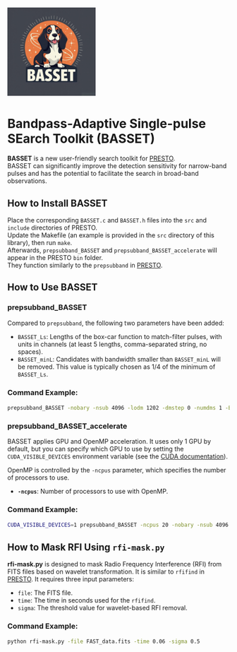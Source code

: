 # <img src="BASSET_logo.png" width="200" />
# Bandpass-Adaptive Single-pulse SEarch Toolkit (BASSET)

**BASSET** is a new user-friendly search toolkit for [PRESTO](https://github.com/scottransom/presto).  
BASSET can significantly improve the detection sensitivity for narrow-band pulses and has the potential to facilitate the search in broad-band observations.

## How to Install BASSET

Place the corresponding `BASSET.c` and `BASSET.h` files into the `src` and `include` directories of PRESTO.  
Update the Makefile (an example is provided in the `src` directory of this library), then run `make`.  
Afterwards, `prepsubband_BASSET` and `prepsubband_BASSET_accelerate` will appear in the PRESTO `bin` folder.  
They function similarly to the `prepsubband` in [PRESTO](https://github.com/scottransom/presto).

## How to Use BASSET

### prepsubband_BASSET

Compared to `prepsubband`, the following two parameters have been added:

- `BASSET_Ls`: Lengths of the box-car function to match-filter pulses, with units in channels (at least 5 lengths, comma-separated string, no spaces).
- `BASSET_minL`: Candidates with bandwidth smaller than `BASSET_minL` will be removed. This value is typically chosen as 1/4 of the minimum of `BASSET_Ls`.

### Command Example:
```bash
prepsubband_BASSET -nobary -nsub 4096 -lodm 1202 -dmstep 0 -numdms 1 -BASSET_minL 100 -BASSET_Ls 100,200,300,400,500,600,800,1000,1200,1400,1600,1800,2000 -ignorechan 0:16,690:837,1420:1450,2775:2855,3800:3970 -o FAST_data.fits FAST_data.fits
```

### prepsubband_BASSET_accelerate

BASSET applies GPU and OpenMP acceleration. It uses only 1 GPU by default, but you can specify which GPU to use by setting the `CUDA_VISIBLE_DEVICES` environment variable (see the [CUDA documentation](https://developer.nvidia.com/cuda-toolkit)).

OpenMP is controlled by the `-ncpus` parameter, which specifies the number of processors to use.

- **`-ncpus`**: Number of processors to use with OpenMP.

### Command Example:
```bash
CUDA_VISIBLE_DEVICES=1 prepsubband_BASSET -ncpus 20 -nobary -nsub 4096 -lodm 1202 -dmstep 0 -numdms 1 -BASSET_minL 100 -BASSET_Ls 100,200,300,400,500,600,800,1000,1200,1400,1600,1800,2000 -ignorechan 0:16,690:837,1420:1450,2775:2855,3800:3970 -o FAST_data.fits FAST_data.fits
```

## How to Mask RFI Using `rfi-mask.py`

**rfi-mask.py** is designed to mask Radio Frequency Interference (RFI) from FITS files based on wavelet transformation. It is similar to `rfifind` in [PRESTO](https://github.com/scottransom/presto). It requires three input parameters:

- `file`: The FITS file.
- `time`: The time in seconds used for the `rfifind`.
- `sigma`: The threshold value for wavelet-based RFI removal.

### Command Example:

```bash
python rfi-mask.py -file FAST_data.fits -time 0.06 -sigma 0.5
```
